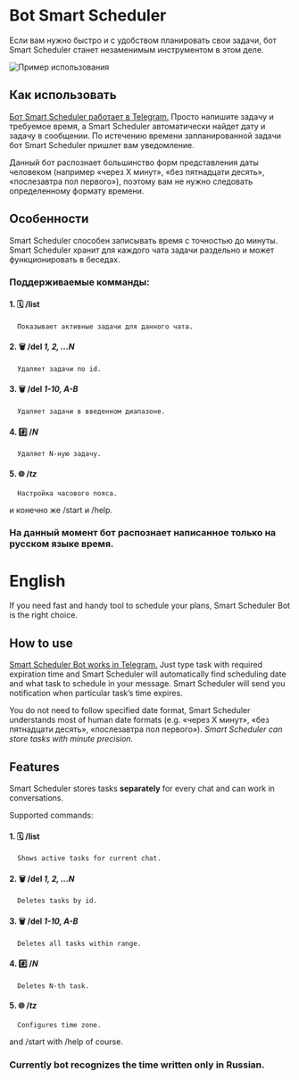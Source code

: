# Bot Smart Scheduler
Если вам нужно быстро и с удобством планировать свои задачи, бот Smart Scheduler станет незаменимым инструментом в этом деле. 

![Пример использования](https://raw.githubusercontent.com/alordash/BotSmartScheduler/master/UsageExample.png) 
## Как использовать
[Бот Smart Scheduler работает в Telegram.](https://t.me/SmartScheduler_bot) 
Просто напишите задачу и требуемое время, а Smart Scheduler автоматически найдет дату и задачу в сообщении. 
По истечению времени запланированной задачи бот Smart Scheduler пришлет вам уведомление. 

Данный бот распознает большинство форм представления даты человеком (например &laquo;через X минут&raquo;, &laquo;без пятнадцати десять&raquo;, &laquo;послезавтра пол первого&raquo;), поэтому вам не нужно следовать определенному формату времени. 
## Особенности
Smart Scheduler способен записывать время с точностью до минуты. 
Smart Scheduler хранит для каждого чата задачи раздельно и может функционировать в беседах. 

### Поддерживаемые комманды: 
#### 1. 🗓 <b>/list</b> 
      Показывает активные задачи для данного чата. 

#### 2. 🗑 <b>/del</b> <i>1, 2, ...N</i> 
      Удаляет задачи по id. 

#### 3. 🗑 <b>/del</b> <i>1-10, A-B</i> 
      Удаляет задачи в введенном диапазоне. 

#### 4. #️⃣  <b>/<i>N</b></i> 
      Удаляет N-ную задачу. 

#### 5. 🌐 <b>/<i>tz</b></i> 
      Настройка часового пояса. 
  
и конечно же /start и /help. 

### На данный момент бот распознает написанное только на русском языке время.
# English
If you need fast and handy tool to schedule your plans, Smart Scheduler Bot is the right choice. 
## How to use
[Smart Scheduler Bot works in Telegram.](https://t.me/SmartScheduler_bot) 
Just type task with required expiration time and Smart Scheduler will automatically find scheduling date and what task to schedule in your message. 
Smart Scheduler will send you notification when particular task&rsquo;s time expires. 

You do not need to follow specified date format, Smart Scheduler understands most of human date formats (e.g. &laquo;через X минут&raquo;, &laquo;без пятнадцати десять&raquo;, &laquo;послезавтра пол первого&raquo;). 
<i>Smart Scheduler can store tasks with minute precision.</i> 
## Features
Smart Scheduler stores tasks <b>separately</b> for every chat and can work in conversations. 

Supported commands: 
#### 1. 🗓 <b>/list</b> 
      Shows active tasks for current chat. 

#### 2. 🗑 <b>/del</b> <i>1, 2, ...N</i> 
      Deletes tasks by id. 

#### 3. 🗑 <b>/del</b> <i>1-10, A-B</i> 
      Deletes all tasks within range. 

#### 4. #️⃣ <b>/<i>N</b></i> 
      Deletes N-th task. 

#### 5. 🌐 <b>/<i>tz</b></i> 
      Configures time zone. 
  
and /start with /help of course. 

### Currently bot recognizes the time written only in Russian.
